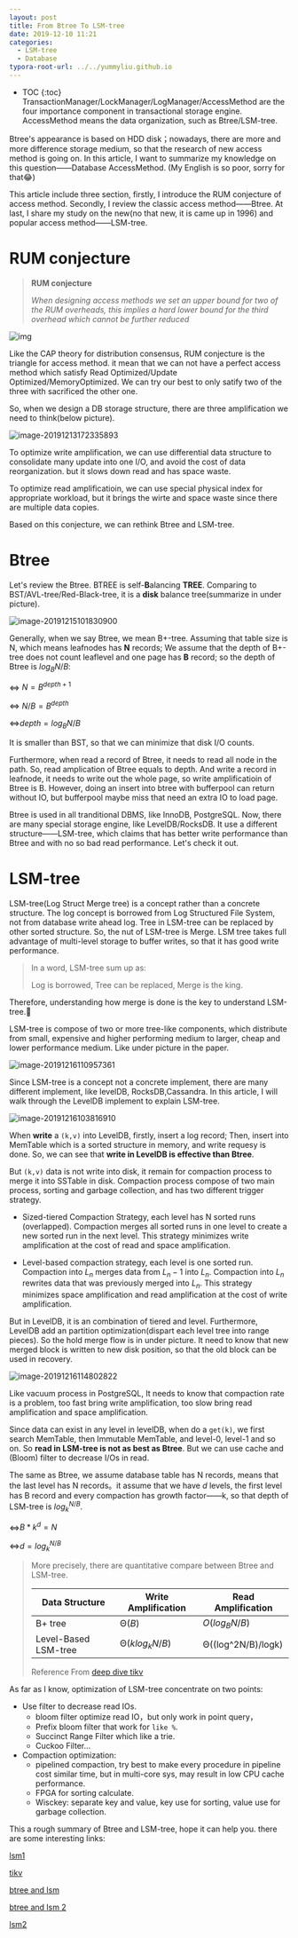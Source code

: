 ```yaml
---
layout: post
title: From Btree To LSM-tree
date: 2019-12-10 11:21
categories:
  - LSM-tree
  - Database
typora-root-url: ../../yummyliu.github.io
---
```

* TOC
{:toc}
TransactionManager/LockManager/LogManager/AccessMethod are the four importance component in transactional storage engine. AccessMethod means the data organization, such as Btree/LSM-tree. 

Btree's appearance is based on HDD disk；nowadays, there are more and more difference storage medium, so that the research of new access method is going on. In this article, I want to summarize my knowledge on this question——Database AccessMethod. (My English is so poor, sorry for that😂)

This article include three section, firstly, I introduce the RUM conjecture of access method. Secondly, I review the classic access method——Btree. At last, I share my study on the new(no that new, it is came up in 1996) and popular access method——LSM-tree. 

# RUM conjecture

> **RUM conjecture**
>
> *When designing access methods we set an upper bound for two of the RUM overheads, this implies a hard lower bound for the third overhead which cannot be further reduced*

![img](/image/1212-rum.png)

Like the CAP theory for distribution consensus, RUM conjecture is the triangle for access method. it mean that we can not have a perfect access method which satisfy Read Optimized/Update Optimized/MemoryOptimized. We can try our best to only satify two of the three with sacrificed the other one.

So, when we design a DB storage structure, there are three amplification we need to think(below picture).



![image-20191213172335893](/image/1212-storage.png)

To optimize write amplification, we can use differential data structure to consolidate many update into one I/O, and avoid the cost of data reorganization. but it slows down read and has space waste.

To optimize read amplificatioin, we can use special physical index for appropriate workload, but it brings the wirte and space waste since there are multiple data copies.

Based on this conjecture, we can rethink Btree and LSM-tree.

# Btree

Let's review the Btree. BTREE is self-**B**alancing **TREE**. Comparing to BST/AVL-tree/Red-Black-tree, it is a **disk** balance tree(summarize in under picture). 

![image-20191215101830900](/image/1212-BBB.png)

Generally, when we say Btree, we mean B+-tree. Assuming that table size is N, which means leafnodes has **N** records; We assume that the depth of B+-tree does not count leaflevel and one page has **B** record; so the depth of Btree is $log_{B}N/B$:

<=> $N = B^{depth+1}$

<=> $N/B = B^{depth}$

<=>$depth = log_{B}N/B$

It is smaller than BST, so that we can minimize that disk I/O counts.

Furthermore, when read a record of Btree, it needs to read all node in the path. So, read amplication of Btree equals to depth. And write a record in leafnode, it needs to write out the whole page, so write amplificatioin of Btree is B. However, doing an insert into btree with bufferpool can return without IO, but bufferpool maybe miss that need an extra IO to load page.

Btree is used in all tranditional DBMS, like InnoDB, PostgreSQL. Now, there are many special storage engine, like LevelDB/RocksDB. It use a different structure——LSM-tree, which claims that has better write performance than Btree and with no so bad read performance. Let's check it out.

# LSM-tree

LSM-tree(Log Struct Merge tree) is a concept rather than a concrete structure. The log concept is borrowed from Log Structured File System, not from database write ahead log. Tree in LSM-tree can be replaced by other sorted structure. So, the nut of LSM-tree is Merge. LSM tree takes full advantage of multi-level storage to buffer writes, so that it has good write performance.

> In a word, LSM-tree sum up as:
>
> Log is borrowed, Tree can be replaced, Merge is the king.

Therefore, understanding how merge is done is the key to understand LSM-tree. 

LSM-tree is compose of two or more tree-like components, which distribute from small, expensive and higher performing medium to larger, cheap and lower performance medium. Like under picture in the paper.

![image-20191216110957361](/image/1212-level.png)

Since LSM-tree is a concept not a concrete implement, there are many different implement, like levelDB, RocksDB,Cassandra. In this article, I will walk through the LevelDB implement to explain LSM-tree.

![image-20191216103816910](/image/1212-leveldb.png)

When **write** a `(k,v)` into LevelDB, firstly, insert a log record; Then, insert into MemTable which is a sorted structure in memory, and write requesy is done. So, we can see that **write in LevelDB is effective than Btree**. 

But `(k,v)` data is not write into disk, it remain for compaction process to merge it into SSTable in disk. Compaction process compose of two main process, sorting and garbage collection, and has two different trigger strategy.

+ Sized-tiered Compaction Strategy, each level has N sorted runs (overlapped). Compaction merges all sorted runs in one level to create a new sorted run in the next level. This strategy minimizes write amplification at the cost of read and space amplification.

+ Level-based compaction strategy, each level is one sorted run. Compaction into $L_n$ merges data from $L_n-1$ into $L_n$. Compaction into $L_n$ rewrites data that was previously merged into $L_n$.   This strategy minimizes space amplification and read amplification at the cost of write amplification.

But in LevelDB, it is an combination of tiered and level. Furthermore, LevelDB add an partition optimization(dispart each level tree into range pieces). So the hold merge flow is in under picture. It need to know that new merged block is written to new disk position, so that the old block can be used in recovery. 

![image-20191216114802822](/image/1212-leveldb-compact.png)

Like vacuum process in PostgreSQL, It needs to know that compaction rate is a problem, too fast bring write amplification, too slow bring read amplification and space amplification.

Since data can exist in any level in levelDB, when do a `get(k)`, we first search MemTable, then Immutable MemTable, and level-0, level-1 and so on.  So **read in LSM-tree is not as best as Btree**. But we can use cache and (Bloom) filter to decrease I/Os in read.

The same as Btree, we assume database table has  N records, means that the last level has N records。it assume that we have $d$ levels, the first level has B record and every compaction has growth factor——k, so that depth of LSM-tree is $log_{k}^{N/B}$.

<=>$B*k^d = N$

<=>$d=log_{k}^{N/B}$

> More precisely, there are quantitative compare between Btree and LSM-tree.
>
> | Data Structure       | Write Amplification | Read Amplification |
> | -------------------- | ------------------- | ------------------ |
> | B+ tree              | Θ($B$)              | $O(log_{B}N/B)$    |
> | Level-Based LSM-tree | Θ($klog_{k}{N/B}$)  | Θ((log^2N/B)/logk) |
>
>  Reference From [deep dive tikv](https://tikv.github.io/deep-dive-tikv/key-value-engine/B-Tree-vs-Log-Structured-Merge-Tree.html)

As far as I know, optimization of LSM-tree concentrate on two points:

+ Use filter to decrease read IOs. 
  + bloom filter optimize read IO，but only work in point query，
  + Prefix bloom filter that work for `like %`.
  + Succinct Range Filter which like a trie.
  + Cuckoo Filter...
+ Compaction optimization:
  + pipelined compaction, try best to make every procedure in pipeline cost similar time, but in multi-core sys, may result in low CPU cache performance.
  + FPGA for sorting calculate.
  + Wisckey: separate key and value, key use for sorting, value use for garbage collection.

This a rough summary of Btree and LSM-tree, hope it can help you. there are some interesting links:

[lsm1](https://www.slideshare.net/ssuser7e134a/log-structured-merge-tree)

[tikv](https://tikv.github.io/deep-dive-tikv/key-value-engine/B-Tree-vs-Log-Structured-Merge-Tree.html)

[btree and lsm](https://av.tib.eu/media/42855)

[btree and lsm 2](http://smalldatum.blogspot.com/2015/11/read-write-space-amplification-b-tree.html)

[lsm2](https://medium.com/databasss/on-disk-io-part-3-lsm-trees-8b2da218496f)